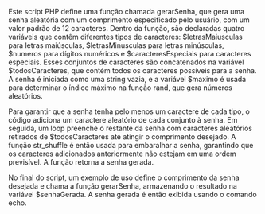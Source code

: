 Este script PHP define uma função chamada gerarSenha, que gera uma senha aleatória com um comprimento especificado pelo usuário, com um valor padrão de 12 caracteres. Dentro da função, são declaradas quatro variáveis que contêm diferentes tipos de caracteres: $letrasMaiusculas para letras maiúsculas, $letrasMinusculas para letras minúsculas, $numeros para dígitos numéricos e $caracteresEspeciais para caracteres especiais. Esses conjuntos de caracteres são concatenados na variável $todosCaracteres, que contém todos os caracteres possíveis para a senha. A senha é iniciada como uma string vazia, e a variável $maximo é usada para determinar o índice máximo na função rand, que gera números aleatórios.

Para garantir que a senha tenha pelo menos um caractere de cada tipo, o código adiciona um caractere aleatório de cada conjunto à senha. Em seguida, um loop preenche o restante da senha com caracteres aleatórios retirados de $todosCaracteres até atingir o comprimento desejado. A função str_shuffle é então usada para embaralhar a senha, garantindo que os caracteres adicionados anteriormente não estejam em uma ordem previsível. A função retorna a senha gerada.

No final do script, um exemplo de uso define o comprimento da senha desejada e chama a função gerarSenha, armazenando o resultado na variável $senhaGerada. A senha gerada é então exibida usando o comando echo.
